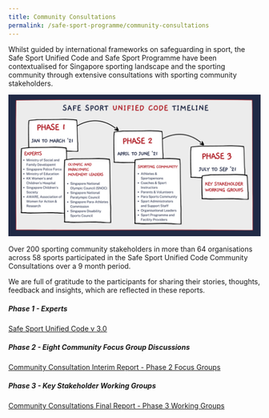```yaml
---
title: Community Consultations
permalink: /safe-sport-programme/community-consultations
---
```

Whilst guided by international frameworks on safeguarding in sport, the Safe Sport Unified Code and Safe Sport Programme have been contextualised for Singapore sporting landscape and the sporting community through extensive consultations with sporting community stakeholders. 


![Alt text for image on Isomer site](/images/SSUC%20Timeline.png)


Over 200 sporting community stakeholders in more than 64 organisations across 58 sports participated in the Safe Sport Unified Code Community Consultations over a 9 month period.

We are full of gratitude to the participants for sharing their stories, thoughts, feedback and insights, which are reflected in these reports.



#####  Phase 1 - Experts

[Safe Sport Unified Code v 3.0](/files/community-consultations/Safe%20Sport%20Unified%20Code.pdf)

##### Phase 2 -  Eight Community Focus Group Discussions

[Community Consultation Interim Report - Phase 2 Focus Groups](/files/community-consultations/Community%20Consultation%20Interim%20Report.pdf)

##### Phase 3 - Key Stakeholder Working Groups


[Community Consultations Final Report - Phase 3 Working Groups](/files/community-consultations/Phase%203%20Safe%20Sport%20Unified%20Code%20Consultations%20Final%20Report.pdf)









